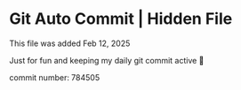 # Git Auto Commit | Hidden File

This file was added Feb 12, 2025

Just for fun and keeping my daily git commit active 🤪

commit number: 784505
